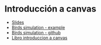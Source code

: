 # Introducción a canvas

- [Slides](https://slides.com/rafinskipg/introduccioncanvas)
- [Birds simulation - example](http://rvpg.me/experiments/flocking/)
- [Birds simulation - github](https://github.com/rafinskipg/birds)
- [Libro introduccion a canvas](https://leanpub.com/deceroacanvas)
